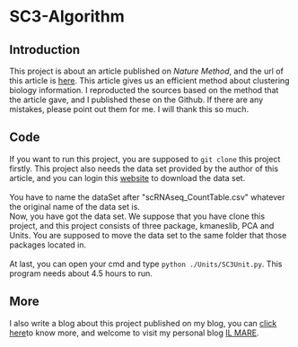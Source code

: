 # SC3-Algorithm
<h2>Introduction</h2>
This project is about an article published on <i>Nature Method</i>, and the url of this article is <a href="https://www.ncbi.nlm.nih.gov/pmc/articles/PMC5410170/">here</a>. This article gives us an efficient method about clustering biology information. I reproducted the sources based on the method that the article gave, and I published these on the Github. If there are any mistakes, please point out them for me. I will thank this so much.
<h2>Code</h2>
If you want to run this project, you are supposed to <code>git clone</code> this project firstly. This project also needs the data set provided by the author of this article, and you can login this <a href="http://bioinfo.uncc.edu/SNNCliq/">website</a> to download the data set.<br/><br/>You have to name the dataSet after "scRNAseq_CountTable.csv" whatever the original name of the data set is.<br/>
Now, you have got the data set. We suppose that you have clone this project, and this project consists of three package, kmaneslib, PCA and Units. You are supposed to move the data set to the same folder that those packages located in.<br/><br/>
At last, you can open your cmd and type <code>python ./Units/SC3Unit.py</code>. This program needs about 4.5 hours to run.
<h2>More</h2>
I also write a blog about this project published on my blog, you can <a href="http://www.ilmareblog.com/blog/GenArticleController?article_id=3ea3b960-41ce-4947-b6f4-7abf8664229d&visitor_id=notlogin">click here</a>to know more, and welcome to visit my personal blog <a href="http://www.ilmareblog.com">IL MARE</a>.<br/>
